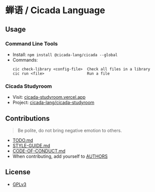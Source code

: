 # 蝉语 / Cicada Language

## Usage

### Command Line Tools

- Install: `npm install @cicada-lang/cicada --global`
- Commands:
  ```
  cic check-library <config-file>  Check all files in a library
  cic run <file>                   Run a file
  ```

### Cicada Studyroom

- Visit: [cicada-studyroom.vercel.app](https://cicada-studyroom.vercel.app)
- Project: [cicada-lang/cicada-studyroom](https://github.com/cicada-lang/cicada-studyroom)

## Contributions

> Be polite, do not bring negative emotion to others.

- [TODO.md](TODO.md)
- [STYLE-GUIDE.md](STYLE-GUIDE.md)
- [CODE-OF-CONDUCT.md](CODE-OF-CONDUCT.md)
- When contributing, add yourself to [AUTHORS](AUTHORS)

## License

- [GPLv3](LICENSE)
